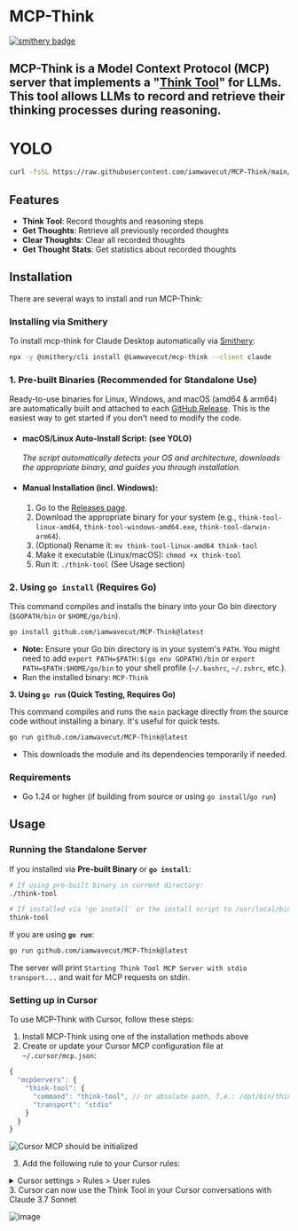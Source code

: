 # MCP-Think
[![smithery badge](https://smithery.ai/badge/@iamwavecut/mcp-think)](https://smithery.ai/server/@iamwavecut/mcp-think)

MCP-Think is a Model Context Protocol (MCP) server that implements a "[Think Tool](https://www.anthropic.com/engineering/claude-think-tool)" for LLMs. This tool allows LLMs to record and retrieve their thinking processes during reasoning.
---

# YOLO
```bash
curl -fsSL https://raw.githubusercontent.com/iamwavecut/MCP-Think/main/install.sh | bash
```

## Features

- **Think Tool**: Record thoughts and reasoning steps
- **Get Thoughts**: Retrieve all previously recorded thoughts
- **Clear Thoughts**: Clear all recorded thoughts
- **Get Thought Stats**: Get statistics about recorded thoughts

## Installation

There are several ways to install and run MCP-Think:

### Installing via Smithery

To install mcp-think for Claude Desktop automatically via [Smithery](https://smithery.ai/server/@iamwavecut/mcp-think):

```bash
npx -y @smithery/cli install @iamwavecut/mcp-think --client claude
```

### 1. Pre-built Binaries (Recommended for Standalone Use)

Ready-to-use binaries for Linux, Windows, and macOS (amd64 & arm64) are automatically built and attached to each [GitHub Release](https://github.com/iamwavecut/MCP-Think/releases). This is the easiest way to get started if you don't need to modify the code.

*   #### macOS/Linux Auto-Install Script: (see YOLO)
    *The script automatically detects your OS and architecture, downloads the appropriate binary, and guides you through installation.*

*   #### Manual Installation (incl. Windows):
    1.  Go to the [Releases page](https://github.com/iamwavecut/MCP-Think/releases).
    2.  Download the appropriate binary for your system (e.g., `think-tool-linux-amd64`, `think-tool-windows-amd64.exe`, `think-tool-darwin-arm64`).
    3.  (Optional) Rename it: `mv think-tool-linux-amd64 think-tool`
    4.  Make it executable (Linux/macOS): `chmod +x think-tool`
    5.  Run it: `./think-tool` (See Usage section)



### 2. Using `go install` (Requires Go)

This command compiles and installs the binary into your Go bin directory (`$GOPATH/bin` or `$HOME/go/bin`).

```bash
go install github.com/iamwavecut/MCP-Think@latest
```

*   **Note:** Ensure your Go bin directory is in your system's `PATH`. You might need to add `export PATH=$PATH:$(go env GOPATH)/bin` or `export PATH=$PATH:$HOME/go/bin` to your shell profile (`~/.bashrc`, `~/.zshrc`, etc.).
*   Run the installed binary: `MCP-Think`

**3. Using `go run` (Quick Testing, Requires Go)**

This command compiles and runs the `main` package directly from the source code without installing a binary. It's useful for quick tests.

```bash
go run github.com/iamwavecut/MCP-Think@latest
```
*   This downloads the module and its dependencies temporarily if needed.

### Requirements

-   Go 1.24 or higher (if building from source or using `go install`/`go run`)

## Usage

### Running the Standalone Server

If you installed via **Pre-built Binary** or **`go install`**:

```bash
# If using pre-built binary in current directory:
./think-tool

# If installed via 'go install' or the install script to /usr/local/bin:
think-tool
```

If you are using **`go run`**:

```bash
go run github.com/iamwavecut/MCP-Think@latest
```

The server will print `Starting Think Tool MCP Server with stdio transport...` and wait for MCP requests on stdin.

### Setting up in Cursor

To use MCP-Think with Cursor, follow these steps:

1. Install MCP-Think using one of the installation methods above
2. Create or update your Cursor MCP configuration file at `~/.cursor/mcp.json`:

```javascript
{
  "mcpServers": {
    "think-tool": {
      "command": "think-tool", // or absolute path, f.e.: /opt/bin/think-tool
      "transport": "stdio"
    }
  }
}
```
![Cursor MCP should be initialized](https://github.com/user-attachments/assets/addb8439-8259-4d3f-a055-773d9819468d)

3. Add the following rule to your Cursor rules:
<details>
<summary>Cursor settings > Rules > User rules</summary>
<pre>
## Using the think tool

Before taking any action or responding to the user after receiving tool results, use the think tool as a scratchpad to:
- List the specific rules that apply to the current request
- Check if all required information is collected
- Verify that the planned action complies with all policies
- Iterate over tool results for correctness 

Here are some examples of what to iterate over inside the think tool:
<think_tool_example_1>
User wants to cancel flight ABC123
- Need to verify: user ID, reservation ID, reason
- Check cancellation rules:
  * Is it within 24h of booking?
  * If not, check ticket class and insurance
- Verify no segments flown or are in the past
- Plan: collect missing info, verify rules, get confirmation
</think_tool_example_1>

<think_tool_example_2>
User wants to book 3 tickets to NYC with 2 checked bags each
- Need user ID to check:
  * Membership tier for baggage allowance
  * Which payments methods exist in profile
- Baggage calculation:
  * Economy class × 3 passengers
  * If regular member: 1 free bag each → 3 extra bags = $150
  * If silver member: 2 free bags each → 0 extra bags = $0
  * If gold member: 3 free bags each → 0 extra bags = $0
- Payment rules to verify:
  * Max 1 travel certificate, 1 credit card, 3 gift cards
  * All payment methods must be in profile
  * Travel certificate remainder goes to waste
- Plan:
1. Get user ID
2. Verify membership level for bag fees
3. Check which payment methods in profile and if their combination is allowed
4. Calculate total: ticket price + any bag fees
5. Get explicit confirmation for booking
</think_tool_example_2>
</pre>
</details>
3. Cursor can now use the Think Tool in your Cursor conversations with Claude 3.7 Sonnet

![image](https://github.com/user-attachments/assets/e90f61ab-0609-4bd7-961d-f64c49dd15c7)

